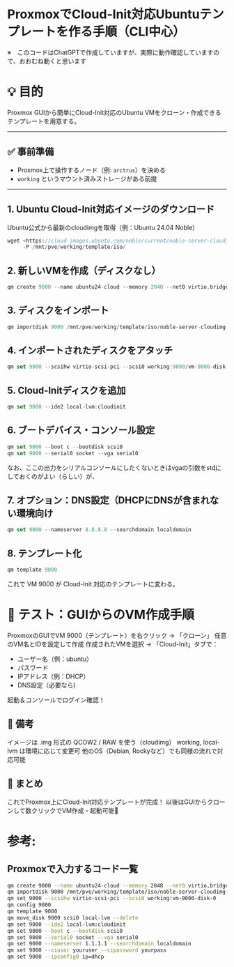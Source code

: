 # ProxmoxでCloud-Init対応Ubuntuテンプレートを作る手順（CLI中心）
※　このコードはChatGPTで作成していますが、実際に動作確認していますので、おおむね動くと思います

# 💡 目的

Proxmox GUIから簡単にCloud-Init対応のUbuntu VMをクローン・作成できるテンプレートを用意する。

---

## ✅ 事前準備

- Proxmox上で操作するノード（例: `arctrus`）を決める
- `working` というマウント済みストレージがある前提

---

## 1. Ubuntu Cloud-Init対応イメージのダウンロード

Ubuntu公式から最新のcloudimgを取得（例：Ubuntu 24.04 Noble）

```jsx
wget <https://cloud-images.ubuntu.com/noble/current/noble-server-cloudimg-amd64.img> \\
     -P /mnt/pve/working/template/iso/
```

## 2. 新しいVMを作成（ディスクなし）

```jsx
qm create 9000 --name ubuntu24-cloud --memory 2048 --net0 virtio,bridge=vmbr0
```

## 3. ディスクをインポート

```jsx
qm importdisk 9000 /mnt/pve/working/template/iso/noble-server-cloudimg-amd64.img working
```

## 4. インポートされたディスクをアタッチ

```jsx
qm set 9000 --scsihw virtio-scsi-pci --scsi0 working:9000/vm-9000-disk-0.raw
```

## 5. Cloud-Initディスクを追加

```jsx
qm set 9000 --ide2 local-lvm:cloudinit
```

## 6. ブートデバイス・コンソール設定

```jsx
qm set 9000 --boot c --bootdisk scsi0
qm set 9000 --serial0 socket --vga serial0
```

なお、ここの出力をシリアルコンソールにしたくないときはvgaの引数をstdにしておくのがよい（らしい）が、

## 7. オプション：DNS設定（DHCPにDNSが含まれない環境向け

```jsx
qm set 9000 --nameserver 8.8.8.8 --searchdomain localdomain
```

## 8. テンプレート化

```jsx
qm template 9000
```

これで VM 9000 が Cloud-Init 対応のテンプレートに変わる。

# 🧪 テスト：GUIからのVM作成手順

ProxmoxのGUIでVM 9000（テンプレート）を右クリック → 「クローン」
任意のVM名とIDを設定して作成
作成されたVMを選択 → 「Cloud-Init」タブで：

- ユーザー名（例：ubuntu）
- パスワード
- IPアドレス（例：DHCP）
- DNS設定（必要なら)

起動＆コンソールでログイン確認！

## 📝 備考

イメージは .img 形式の QCOW2 / RAW を使う（cloudimg）
working, local-lvm は環境に応じて変更可
他のOS（Debian, Rockyなど）でも同様の流れで対応可能

## 🎉 まとめ
これでProxmox上にCloud-Init対応テンプレートが完成！
以後はGUIからクローンして数クリックでVM作成・起動可能🎊

# 参考:

## Proxmoxで入力するコード一覧

```bash
qm create 9000 --name ubuntu24-cloud --memory 2048 --net0 virtio,bridge=vmbr0
qm importdisk 9000 /mnt/pve/working/template/iso/noble-server-cloudimg-amd64.img working
qm set 9000 --scsihw virtio-scsi-pci --scsi0 working:vm-9000-disk-0
qm config 9000
qm template 9000
qm move_disk 9000 scsi0 local-lvm --delete
qm set 9000 --ide2 local-lvm:cloudinit
qm set 9000 --boot c --bootdisk scsi0
qm set 9000 --serial0 socket --vga serial0
qm set 9000 --nameserver 1.1.1.1 --searchdomain localdomain
qm set 9000 --ciuser youruser --cipassword yourpass
qm set 9000 --ipconfig0 ip=dhcp
```
